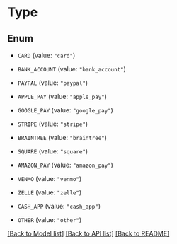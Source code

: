 # Type

## Enum


* `CARD` (value: `"card"`)

* `BANK_ACCOUNT` (value: `"bank_account"`)

* `PAYPAL` (value: `"paypal"`)

* `APPLE_PAY` (value: `"apple_pay"`)

* `GOOGLE_PAY` (value: `"google_pay"`)

* `STRIPE` (value: `"stripe"`)

* `BRAINTREE` (value: `"braintree"`)

* `SQUARE` (value: `"square"`)

* `AMAZON_PAY` (value: `"amazon_pay"`)

* `VENMO` (value: `"venmo"`)

* `ZELLE` (value: `"zelle"`)

* `CASH_APP` (value: `"cash_app"`)

* `OTHER` (value: `"other"`)


[[Back to Model list]](../README.md#documentation-for-models) [[Back to API list]](../README.md#documentation-for-api-endpoints) [[Back to README]](../README.md)


